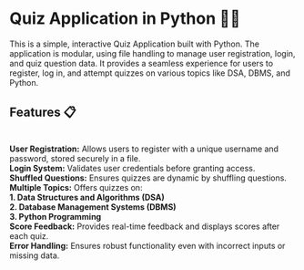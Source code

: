 # Quiz Application in Python 🧠🎯
This is a simple, interactive Quiz Application built with Python. The application is modular, using file handling to manage user registration, login, and quiz question data. It provides a seamless experience for users to register, log in, and attempt quizzes on various topics like DSA, DBMS, and Python.

<h2>Features 📋</h2><br>
<b>User Registration:</b> Allows users to register with a unique username and password, stored securely in a file.<br>
<b>Login System:</b> Validates user credentials before granting access.<br>
<b>Shuffled Questions:</b> Ensures quizzes are dynamic by shuffling questions.<br>
<b>Multiple Topics:</b> Offers quizzes on:<br>
  <b>1. Data Structures and Algorithms (DSA)</b><br>
  <b>2. Database Management Systems (DBMS)</b><br>
  <b>3. Python Programming</b><br>
<b>Score Feedback:</b> Provides real-time feedback and displays scores after each quiz.<br>
<b>Error Handling:</b> Ensures robust functionality even with incorrect inputs or missing data.<br>
